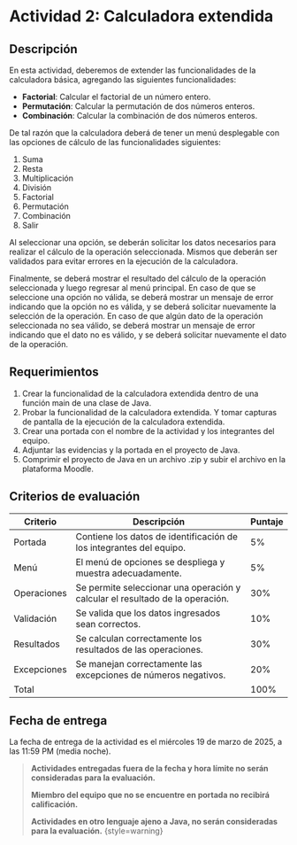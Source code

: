 # Actividad 2: Calculadora extendida

## Descripción

En esta actividad, deberemos de extender las funcionalidades de la calculadora básica, agregando las siguientes
funcionalidades:

* **Factorial**: Calcular el factorial de un número entero.
* **Permutación**: Calcular la permutación de dos números enteros.
* **Combinación**: Calcular la combinación de dos números enteros.

De tal razón que la calculadora deberá de tener un menú desplegable con las opciones de cálculo de las funcionalidades
siguientes:

1. Suma
2. Resta
3. Multiplicación
4. División
5. Factorial
6. Permutación
7. Combinación
8. Salir

Al seleccionar una opción, se deberán solicitar los datos necesarios para realizar el cálculo de la operación
seleccionada. Mismos que deberán ser validados para evitar errores en la ejecución de la calculadora.

Finalmente, se deberá mostrar el resultado del cálculo de la operación seleccionada y luego regresar al menú principal.
En caso de que se seleccione una opción no válida, se deberá mostrar un mensaje de error indicando que la opción no es
válida, y se deberá solicitar nuevamente la selección de la operación. En caso de que algún dato de la operación
seleccionada no sea válido, se deberá mostrar un mensaje de error indicando que el dato no es válido, y se deberá
solicitar nuevamente el dato de la operación.

## Requerimientos

1. Crear la funcionalidad de la calculadora extendida dentro de una función main de una clase de Java.
2. Probar la funcionalidad de la calculadora extendida. Y tomar capturas de pantalla de la ejecución de la calculadora
   extendida.
3. Crear una portada con el nombre de la actividad y los integrantes del equipo.
4. Adjuntar las evidencias y la portada en el proyecto de Java.
5. Comprimir el proyecto de Java en un archivo .zip y subir el archivo en la plataforma Moodle.

## Criterios de evaluación

| Criterio    | Descripción                                                                   | Puntaje |
|-------------|-------------------------------------------------------------------------------|---------|
| Portada     | Contiene los datos de identificación de los integrantes del equipo.           | 5%      |
| Menú        | El menú de opciones se despliega y muestra adecuadamente.                     | 5%      |
| Operaciones | Se permite seleccionar una operación y calcular el resultado de la operación. | 30%     |
| Validación  | Se valida que los datos ingresados sean correctos.                            | 10%     |
| Resultados  | Se calculan correctamente los resultados de las operaciones.                  | 30%     |
| Excepciones | Se manejan correctamente las excepciones de números negativos.                | 20%     |
| Total       |                                                                               | 100%    |

## Fecha de entrega

La fecha de entrega de la actividad es el miércoles 19 de marzo de 2025, a las 11:59 PM (media noche).

> **Actividades entregadas fuera de la fecha y hora límite no serán consideradas para la evaluación.**
>
> **Miembro del equipo que no se encuentre en portada no recibirá calificación.**
>
> **Actividades en otro lenguaje ajeno a Java, no serán consideradas para la evaluación.**
> {style=warning}